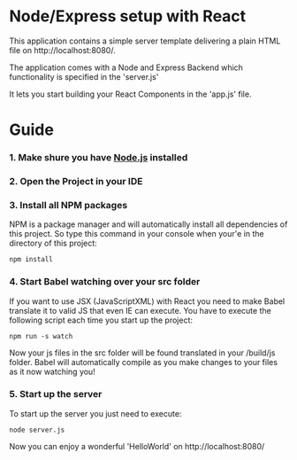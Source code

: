 # Node/Express setup with React

This application contains a simple server template delivering a plain
HTML file on http://localhost:8080/.

The application comes with a Node and Express Backend which functionality
is specified in the 'server.js'

It lets you start building your React Components in  the 'app.js' file.

# Guide

### 1. Make shure you have [Node.js](https://nodejs.org/en/) installed
### 2. Open the Project in your IDE
### 3. Install all NPM packages

NPM is a package manager and will automatically install all dependencies of this project.
So type this command in your console when your'e in the directory of this project:

    npm install
    
### 4. Start Babel watching over your src folder

If you want to use JSX (JavaScriptXML) with React you need to make
Babel translate it to valid JS that even IE can execute.
You have to execute the following script each time you start up the project:

    npm run -s watch
    
Now your js files in the src folder will be found translated in your /build/js folder.
Babel will automatically compile as you make changes to your files as it now watching you!

### 5. Start up the server

To start up the server you just need to execute:

    node server.js
    
Now you can enjoy a wonderful 'HelloWorld' on http://localhost:8080/